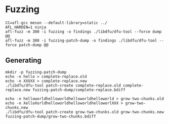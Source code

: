 Fuzzing
=======

    CC=afl-gcc meson --default-library=static ../
    AFL_HARDEN=1 ninja
    afl-fuzz -m 300 -i fuzzing -o findings ./libdfu/dfu-tool --force dump @@
    afl-fuzz -m 300 -i fuzzing-patch-dump -o findings ./libdfu/dfu-tool --force patch-dump @@

Generating
----------

    mkdir -p fuzzing-patch-dump
    echo -n hello > complete-replace.old
    echo -n XXXXX > complete-replace.new
    ./libdfu/dfu-tool patch-create complete-replace.old complete-replace.new fuzzing-patch-dump/complete-replace.bdiff

    echo -n helloworldhelloworldhelloworldhelloworld > grow-two-chunks.old
    echo -n XelloXorldhelloworldhelloworldhelloworlXXX > grow-two-chunks.new
    ./libdfu/dfu-tool patch-create grow-two-chunks.old grow-two-chunks.new fuzzing-patch-dump/grow-two-chunks.bdiff
